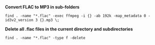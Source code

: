 **Convert FLAC to MP3 in sub-folders**

`find . -name "*.flac" -exec ffmpeg -i {} -ab 192k -map_metadata 0 -id3v2_version 3 {}.mp3 \;`


**Delete all .flac files in the current directory and subdirectories**

`find . -name "*.flac" -type f -delete`
